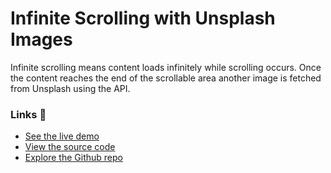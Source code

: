 # Infinite Scrolling with Unsplash Images

Infinite scrolling means content loads infinitely while scrolling occurs. Once the content reaches the end of the scrollable area another image is fetched from Unsplash using the API.

### Links 🔗
- [See the live demo](https://js-infinite-scrolling-with-unsplash-api.rjlevy.repl.co/)
- [View the source code](https://repl.it/@rjlevy/js-infinite-scrolling-with-unsplash-api)
- [Explore the Github repo](https://github.com/rolandjlevy/js-fluid-grid-of-images)